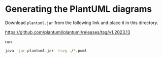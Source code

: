 # Generating the PlantUML diagrams

Download `plantuml.jar` from the following link and place it in this directory.

<https://github.com/plantuml/plantuml/releases/tag/v1.2023.13>

run
```bash
java -jar plantuml.jar -tsvg ./*.puml
```
